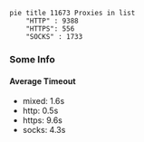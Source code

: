 
```mermaid
pie title 11673 Proxies in list
    "HTTP" : 9388
    "HTTPS": 556
    "SOCKS" : 1733
```

### Some Info
#### Average Timeout

- mixed: 1.6s
- http: 0.5s
- https: 9.6s
- socks: 4.3s